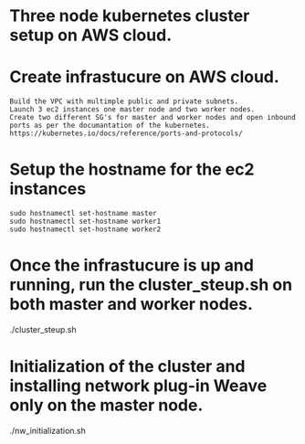 # Three node kubernetes cluster setup on AWS cloud.
# Create infrastucure on AWS cloud.
	Build the VPC with multimple public and private subnets.
	Launch 3 ec2 instances one master node and two worker nodes.
	Create two different SG's for master and worker nodes and open inbound ports as per the documantation of the kubernetes.
	https://kubernetes.io/docs/reference/ports-and-protocols/
# Setup the hostname for the ec2 instances
	sudo hostnamectl set-hostname master
	sudo hostnamectl set-hostname worker1
	sudo hostnamectl set-hostname worker2
# Once the infrastucure is up and running, run the cluster_steup.sh on both master and worker nodes.
./cluster_steup.sh

# Initialization of the cluster and installing network plug-in Weave only on the master node.
./nw_initialization.sh

